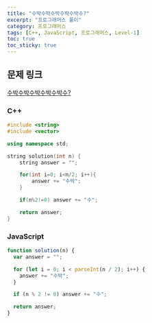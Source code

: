 ```yaml
---
title: "수박수박수박수박수박수?"
excerpt: "프로그래머스 풀이"
category: 프로그래머스
tags: [C++, JavaScript, 프로그래머스, Level-1]
toc: true
toc_sticky: true
---
```


## 문제 링크

[수박수박수박수박수박수?](https://programmers.co.kr/learn/courses/30/lessons/12922)

### C++

```cpp
#include <string>
#include <vector>

using namespace std;

string solution(int n) {
    string answer = "";

    for(int i=0; i<n/2; i++){
        answer += "수박";
    }

    if(n%2!=0) answer += "수";

    return answer;
}
```

### JavaScript

```js
function solution(n) {
  var answer = "";

  for (let i = 0; i < parseInt(n / 2); i++) {
    answer += "수박";
  }

  if (n % 2 != 0) answer += "수";

  return answer;
}
```
